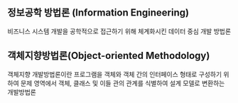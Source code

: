 <h2>정보공학 방법론 (Information Engineering)</h2>
비즈니스 시스템 개발을 공학적으로 접근하기 위해 체계화시킨 데이터 중심 개발 방법론

<h2>객체지향방법론(Object-oriented Methodology)</h2>
객체지향 개발방법론이란 프로그램을 객체와 객체 간의 인터페이스 형태로 구성하기 위하여 문제 영역에서 객체, 클래스 및 이들 관의 관계를 식별하여 설계 모델로 변환하는 개발방법론
